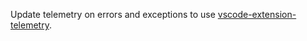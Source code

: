 Update telemetry on errors and exceptions to use [vscode-extension-telemetry](https://www.npmjs.com/package/vscode-extension-telemetry).
